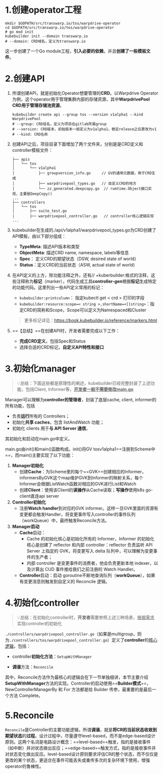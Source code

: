 



# 1.创建operator工程

```shell
mkdir $GOPATH/src/transwarp.io/tos/warpdrive-operator
cd $GOPATH/src/transwarp.io/tos/warpdrive-operator
# go mod init 
kubebuilder init --domain transwarp.io
# --domain: CRD域名，定义为transwarp.io
```

这一步创建了一个Go module工程，**引入必要的依赖**，并且**创建了一些模板文件**。





# 2.创建API

1. 所谓创建API，就是初始化Operator想要管理的**CRD**。以Warpdrive Operator为例，这个operator用于管理集群内部的存储资源，其中**WarpdrivePool CRD用于管理存储池资源**。

   ```shell
   kubebuilder create api --group tos --version v1alpha1 --kind WarpdrivePool
   # --group: CRD组名，定义为项目在gitlab所属group
   # --version: CRD版本，初始版本一般定义为v1alpha1，稳定release之后更改为v1
   # --kind: CRD名称
   ```

2. 创建API之后，项目目录下面增加了两个文件夹，分别是是CRD定义和controller模板文件：

   ```shell
   ├── apis
   │   └── tos
   │       └── v1alpha1
   │           ├── groupversion_info.go     // GV的通用元数据，用于CRD生成
   │           ├── warpdrivepool_types.go   // 自定义CRD的地方
   │           └── zz_generated.deepcopy.go  // rumtime.Object接口实现，主要是DeepCopy()
   ...
   ├── controllers
   │   └── tos
   │       ├── suite_test.go
   │       ├── warpdrivepool_controller.go   // controller核心逻辑实现
   ...
   
   ```

3. kubebuilder在生成的./api/v1alpha1/warpdrivepool_types.go为CRD创建了API模板，由以下部分组成：

   + **TypeMeta**: 描述API版本和类型
   + **ObjectMeta**: 描述CRD name, namespace, labels等信息
   + **Spec**： 定义CRD的期望状态（DSW, desired state of world）
   + **Status**：定义CRD的当前状态（ASW, actual state of world)

4. 在API定义的上方，除功能注释之外，还有// +kuberbuilder:格式的注释，这些注释称为**标记**（marker），代码生成工具**controller-gen**根据**标记**生成特定的功能代码。这里列出一些API定义常用的标记：

   + `kubebuilder:printcolumn`： 指定kubectl get < crd > 打印的字段
   + `kubebuilder:resource:scope=< string >,shortName=<[]string>`：指定CRD的简称和Scope，Scope可以定义为Namespaced和Cluster

   > 更多标记详见：https://book.kubebuilder.io/reference/markers.html

5. ==【总结】==在创建API时，开发者需要完成以下工作：

   + **完成CRD定义**，包括Spec和Status
   + 选择合适的CRD标记，**自定义API特性和接口**



# 3.初始化manager

> 💡总结：下面这些都是原理性的阐述，kubebuilder已经完整封装了上述功能，包括Client, Informer等，**<u>开发者一般不需要修改main.go</u>**



Manager可以理解为**controller的管理者**，封装了底层cache, client, informer的所有功能，包括

+ 负责**运行**所有的 Controllers；
+ 初始化**共享 caches**，包含 listAndWatch 功能；
+ 初始化 clients 用于**与 API Server 通信**。

其初始化和启动在main.go中定义。

main.go由init()和main()函数构成。init()将GV tosv1alpha1==注册到Scheme中==，而main()主要实现了以下功能：

1. **Manager初始化**
   + 创建**Cache**：为Scheme里的每个==GVK==创建相应的Informer，informersByGVK这个map维护GVK到Informer的映射关系，每个Informer会根据ListWatch函数对相应的GVK进行List和Watch
   + 创建**Client**：使用该Client的**读操作**从Cache读取；**写操作**使用k8s go-client直连api server
2. **Controller初始化**
   + 注册**Watch handler**到对应的GVK informer。这样一旦GVK里面的资源有变更都会触发Handler，将变更事件写入controller的事件队列（workQueue）中，最终触发Reconcile方法。
3. **Manager启动**
   + **Cache**启动：
     + Cache 的初始化核心是初始化所有的 Informer，Informer 的初始化核心是创建了 reflector 和内部 controller：reflector 负责监听 API Server 上指定的 GVK，将变更写入 delta 队列中，可以理解为变更事件的生产者；
     + 内部 controller 是变更事件的消费者，他会负责更新本地 indexer，以及计算出 CUD 事件推给我们之前注册的 Watch Handler。
   + **Controller**启动：启动 goroutine不断地查询队列（**workQueue**），如果有变更消息则触发到自定义的 Reconcile 逻辑。







# 4.初始化controller

> 💡总结：在初始化controller时，**开发者**需要参照上述三种场景，<u>根据需求</u>实现controller的初始化

`./controllers/warpdrivepool_controller.go`（如果是multigroup，则为`./controllers/tos/warpdrivepool_controller.go`）定义了**controller**的<u>核心逻辑</u>，包括：

+ controller**初始化方法**：`SetupWithManager`

+ **调谐**方法：`Reconcile`


其中，Reconcile方法作为最核心的逻辑会在下一节单独细讲，本节主要介绍**SetupWithManager**方法的实现。Controller的启动使用==**Builder模式**==，NewControllerManagerBy 和 For 方法都是给 Builder 传参，最重要的是最后一个方法 Complete。





# 5.Reconcile

`Reconcile`是Controller的主要功能逻辑，所谓**调谐**，就是**将CR的当前状态收敛到期望状态**的**过程**。设计过程中，尽量遵守level-based，而不是edge-based设计原则。这两个名词是电路设计概念：==level-based==触发，指的是接收事件（如中断）并对状态做出反应；==edge-based==触发方式，指的是接收事件并对状态变化做出反应。level-based设计原则要求评估CR的整个状态，而不仅仅是更改的某个状态，更适合在事件可能丢失或重传多次的复杂环境下使用，增强operator的鲁棒性。